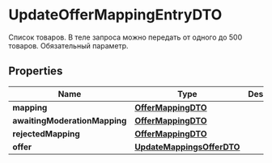 

# UpdateOfferMappingEntryDTO

Список товаров.  В теле запроса можно передать от одного до 500 товаров.  Обязательный параметр. 

## Properties

| Name | Type | Description | Notes |
|------------ | ------------- | ------------- | -------------|
|**mapping** | [**OfferMappingDTO**](OfferMappingDTO.md) |  |  [optional] |
|**awaitingModerationMapping** | [**OfferMappingDTO**](OfferMappingDTO.md) |  |  [optional] |
|**rejectedMapping** | [**OfferMappingDTO**](OfferMappingDTO.md) |  |  [optional] |
|**offer** | [**UpdateMappingsOfferDTO**](UpdateMappingsOfferDTO.md) |  |  [optional] |



